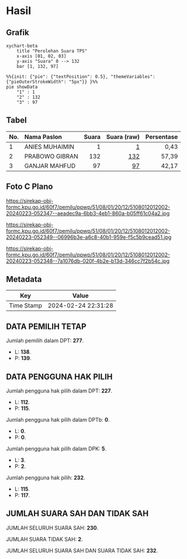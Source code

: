 # Hasil

## Grafik

```mermaid
xychart-beta
    title "Perolehan Suara TPS"
    x-axis [01, 02, 03]
    y-axis "Suara" 0 --> 132
    bar [1, 132, 97]
```

```mermaid
%%{init: {"pie": {"textPosition": 0.5}, "themeVariables": {"pieOuterStrokeWidth": "5px"}} }%%
pie showData
    "1" : 1
    "2" : 132
    "3" : 97
```

## Tabel

| No. | Nama Paslon    | Suara | Suara (raw) | Persentase |
|:--- |:-------------- | -----:| -----------:| ----------:|
| 1   | ANIES MUHAIMIN | 1     | [1][p-1]    | 0,43       |
| 2   | PRABOWO GIBRAN | 132   | [132][p-2]  | 57,39      |
| 3   | GANJAR MAHFUD  | 97    | [97][p-3]   | 42,17      |


[p-1]: https://github.com/gigit-pemilu/pemilu-2024-51-bali/blob/main/pilpres/hitung-suara/sub/51-bali/sub/08-buleleng/sub/01-gerokgak/sub/2012-tinga-tinga/sub/002-tps/sub/paslon-1.txt
[p-2]: https://github.com/gigit-pemilu/pemilu-2024-51-bali/blob/main/pilpres/hitung-suara/sub/51-bali/sub/08-buleleng/sub/01-gerokgak/sub/2012-tinga-tinga/sub/002-tps/sub/paslon-2.txt
[p-3]: https://github.com/gigit-pemilu/pemilu-2024-51-bali/blob/main/pilpres/hitung-suara/sub/51-bali/sub/08-buleleng/sub/01-gerokgak/sub/2012-tinga-tinga/sub/002-tps/sub/paslon-3.txt

## Foto C Plano

https://sirekap-obj-formc.kpu.go.id/60f7/pemilu/ppwp/51/08/01/20/12/5108012012002-20240223-052347--aeadec9a-6bb3-4eb1-860a-b05ff61c04a2.jpg

https://sirekap-obj-formc.kpu.go.id/60f7/pemilu/ppwp/51/08/01/20/12/5108012012002-20240223-052349--06996b3e-a6c8-40b1-959e-f5c5b9cead51.jpg

https://sirekap-obj-formc.kpu.go.id/60f7/pemilu/ppwp/51/08/01/20/12/5108012012002-20240223-052348--7a1076db-020f-4b2e-b13d-346cc7f2b54c.jpg


## Metadata

| Key        | Value               |
| ---------- | ------------------- |
| Time Stamp | 2024-02-24 22:31:28 |


## DATA PEMILIH TETAP

Jumlah pemilih dalam DPT: **277**.
 * L: **138**.
 * P: **139**.

## DATA PENGGUNA HAK PILIH

Jumlah pengguna hak pilih dalam DPT: **227**.
 * L: **112**.
 * P: **115**.

Jumlah pengguna hak pilih dalam DPTb: **0**.
 * L: **0**.
 * P: **0**.

Jumlah pengguna hak pilih dalam DPK: **5**.
 * L: **3**.
 * P: **2**.

Jumlah pengguna hak pilih: **232**.
 * L: **115**.
 * P: **117**.

## JUMLAH SUARA SAH DAN TIDAK SAH

JUMLAH SELURUH SUARA SAH: **230**.

JUMLAH SUARA TIDAK SAH: **2**.

JUMLAH SELURUH SUARA SAH DAN SUARA TIDAK SAH: **232**.


